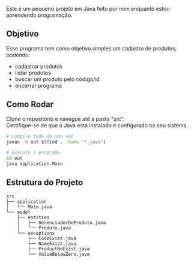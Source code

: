 Este é um pequeno projeto em Java feito por mim enquanto estou aprendendo programação.

## Objetivo
Esse programa tem como objetivo simples um cadastro de produtos, podendo:
- cadastrar produtos
- listar produtos
- buscar um produto pelo código/id
- encerrar programa

## Como Rodar
Clone o repositório e navegue até a pasta "src".  
Certifique-se de que o Java está instalado e configurado no seu sistema.
```bash
# Compile tudo de uma vez
javac -d out $(find . -name "*.java")

# Execute o programa
cd out
java application.Main
```

## Estrutura do Projeto

```
src
├── application
│   └── Main.java
└── model
    ├── entities
    │   ├── GerenciadorDeProduto.java
    │   └── Produto.java
    └── exceptions
        ├── CodeExist.java
        ├── NameExist.java
        ├── ProductNoExist.java
        └── ValueBelowZero.java
```
